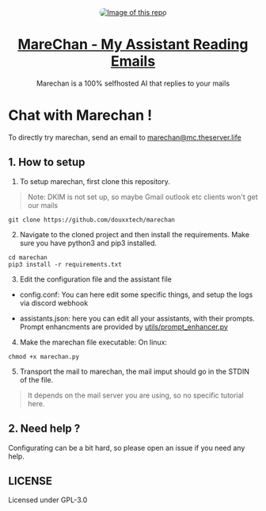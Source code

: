 <div align="center">
  <a href="mailto:marechan@mc.theserver.life" style="display: block; text-align: center;">
    <img
      alt="Image of this repo"
      src="https://togp.xyz?owner=douxxtech&repo=marechan&bash-dark-all&cache=false"
      type="image/svg+xml"
      style="border-radius: 20px; overflow: hidden;"
    />
    <h1 align="center">MareChan - My Assistant Reading Emails</h1>
  </a>
    <p align="center">Marechan is a 100% selfhosted AI that replies to your mails</p>
</div>


# Chat with Marechan !
To directly try marechan, send an email to [marechan@mc.theserver.life](mailto:marechan@mc.theserver.life)

## 1. How to setup

1. To setup marechan, first clone this repository.
> Note: DKIM is not set up, so maybe Gmail outlook etc clients won't get our mails

```
git clone https://github.com/douxxtech/marechan
```
2. Navigate to the cloned project and then install the requirements. Make sure you have python3 and pip3 installed.
```
cd marechan
pip3 install -r requirements.txt
```

3. Edit the configuration file and the assistant file
- config.conf: You can here edit some specific things, and setup the logs via discord webhook

- assistants.json: here you can edit all your assistants, with their prompts. Prompt enhancments are provided by [utils/prompt_enhancer.py](utils/prompt_enhancer.py)

4. Make the marechan file executable:
On linux:
```
chmod +x marechan.py
```

5. Transport the mail to marechan, the mail imput should go in the STDIN of the file.
> It depends on the mail server you are using, so no specific tutorial here.

## 2. Need help ?
Configurating can be a bit hard, so please open an issue if you need any help.

## LICENSE
Licensed under GPL-3.0
